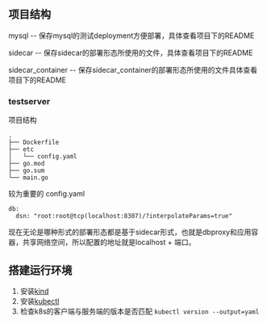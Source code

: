 ## 项目结构
mysql -- 保存mysql的测试deployment方便部署，具体查看项目下的README

sidecar -- 保存sidecar的部署形态所使用的文件，具体查看项目下的README

sidecar_container -- 保存sidecar_container的部署形态所使用的文件具体查看项目下的README

### testserver
项目结构
```shell
.
├── Dockerfile
├── etc
│   └── config.yaml
├── go.mod
├── go.sum
└── main.go
```
较为重要的 config.yaml
```shell
db:
  dsn: "root:root@tcp(localhost:8307)/?interpolateParams=true"
```
现在无论是哪种形式的部署形态都是基于sidecar形式，也就是dbproxy和应用容器，共享网络空间，所以配置的地址就是localhost + 端口。

## 搭建运行环境

1. 安装[kind](https://kind.sigs.k8s.io/docs/user/quick-start/#installation)
2. 安装[kubectl](https://kubernetes.io/docs/tasks/tools/#kubectl)
3. 检查k8s的客户端与服务端的版本是否匹配 `kubectl version --output=yaml`
